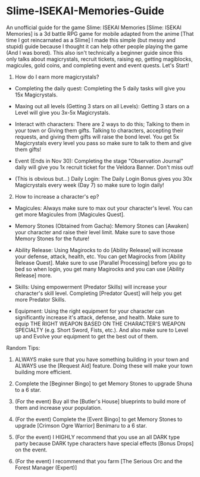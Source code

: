 # Slime-ISEKAI-Memories-Guide
An unofficial guide for the game Slime: ISEKAI Memories
[Slime: ISEKAI Memories] is a 3d battle RPG game for mobile adapted from the anime [That time I got reincarnated as a Slime]
I made this simple (but messy and stupid) guide because I thought it can help other people playing the game (And I was bored). This also isn't technically a beginner guide since this only talks about magicrystals, recruit tickets, raising ep, getting magiblocks, magicules, gold coins, and completing event and event quests.
Let's Start!

1. How do I earn more magicrystals?

 - Completing the daily quest: Completing the 5 daily tasks will give you 15x Magicrystals.
 
 - Maxing out all levels (Getting 3 stars on all Levels): Getting 3 stars on a Level will give you 3x-5x Magicrystals.
 
 - Interact with characters: There are 2 ways to do this; Talking to them in your town or Giving them gifts. Talking to characters, accepting their requests, and giving them gifts will raise the bond level. You get 5x Magicrystals every level you pass so make sure to talk to them and give them gifts!
 
 - Event (Ends in Nov 30): Completing the stage "Observation Journal" daily will give you 1x recruit ticket for the Veldora Banner. Don't miss out!
 
 - (This is obvious but...) Daily Login: The Daily Login Bonus gives you 30x Magicrystals every week (Day 7) so make sure to login daily!
 
2. How to increase a character's ep?

  - Magicules: Always make sure to max out your character's level. You can get more Magicules from [Magicules Quest].
  
  - Memory Stones (Obtained from Gacha): Memory Stones can [Awaken] your character and raise their level limit. Make sure to save those Memory Stones for the future!
  
  - Ability Release: Using Magirocks to do [Ability Release] will increase your defense, attack, health, etc. You can get Magirocks from [Ability Release Quest]. Make sure to use [Parallel Processing] before you go to bed so when login, you get many Magirocks and you can use [Ability Release] more.
  
  - Skills: Using empowerment (Predator Skills) will increase your character's skill level. Completing [Predator Quest] will help you get more Predator Skills.
  
  - Equipment: Using the right equipment for your character can significantly increase it's attack, defense, and health. Make sure to equip THE RIGHT WEAPON BASED ON THE CHARACTER'S WEAPON SPECIALTY (e.g. Short Sword, Fists, etc.). And also make sure to Level up and Evolve your equipment to get the best out of them.
  
  
  Random Tips:
  1. ALWAYS make sure that you have something building in your town and ALWAYS use the [Request Aid] feature. Doing these will make your town building more efficient.
  
  2. Complete the [Beginner Bingo] to get Memory Stones to upgrade Shuna to a 6 star.
  
  3. (For the event) Buy all the [Butler's House] blueprints to build more of them and increase your population.
  
  4. (For the event) Complete the [Event Bingo] to get Memory Stones to upgrade [Crimson Ogre Warrior] Benimaru to a 6 star.
  
  5. (For the event) I HIGHLY recommend that you use an all DARK type party because DARK type characters have special effects [Bonus Drops] on the event.
  
  6. (For the event) I recommend that you farm [The Serious Orc and the Forest Manager (Expert)]
